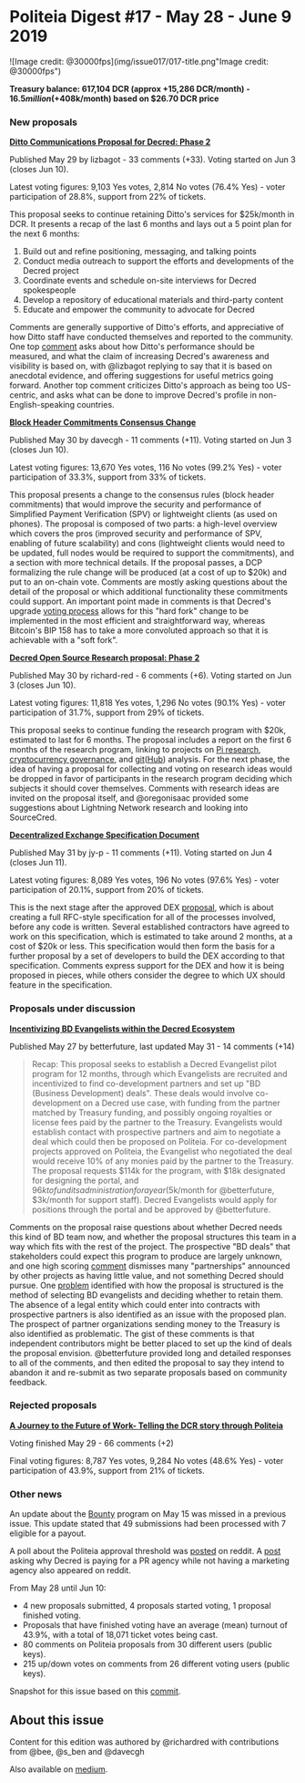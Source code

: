 # Politeia Digest #17 - May 28 - June 9 2019

![Image credit: @30000fps](img/issue017/017-title.png"Image credit: @30000fps")

**Treasury balance: 617,104 DCR (approx +15,286 DCR/month) - $16.5 million (+$408k/month) based on $26.70 DCR price**

### New proposals

**[Ditto Communications Proposal for Decred: Phase 2](https://proposals.decred.org/proposals/52ea110ea061c72d3b31ed2f5635720b212ce5e3eaddf868d60f53a3d18b8c04)**

Published May 29 by lizbagot - 33 comments (+33). Voting started on Jun 3 (closes Jun 10).

Latest voting figures: 9,103 Yes votes, 2,814 No votes (76.4% Yes) - voter participation of 28.8%, support from 22% of tickets.

This proposal seeks to continue retaining Ditto's services for $25k/month in DCR. It presents a recap of the last 6 months and lays out a 5 point plan for the next 6 months: 

1. Build out and refine positioning, messaging, and talking points
2. Conduct media outreach to support the efforts and developments of the Decred project
3. Coordinate events and schedule on-site interviews for Decred spokespeople
4. Develop a repository of educational materials and third-party content
5. Educate and empower the community to advocate for Decred

Comments are generally supportive of Ditto's efforts, and appreciative of how Ditto staff have conducted themselves and reported to the community. One top [comment](https://proposals.decred.org/proposals/52ea110ea061c72d3b31ed2f5635720b212ce5e3eaddf868d60f53a3d18b8c04/comments/1) asks about how Ditto's performance should be measured, and what the claim of increasing Decred's awareness and visibility is based on, with @lizbagot replying to say that it is based on anecdotal evidence, and offering suggestions for useful metrics going forward. Another top comment criticizes Ditto's approach as being too US-centric, and asks what can be done to improve Decred's profile in non-English-speaking countries.

**[Block Header Commitments Consensus Change](https://proposals.decred.org/proposals/0a1ff846ec271184ea4e3a921a3ccd8d478f69948b984445ee1852f272d54c58)**

Published May 30 by davecgh - 11 comments (+11). Voting started on Jun 3 (closes Jun 10).

Latest voting figures: 13,670 Yes votes, 116 No votes (99.2% Yes) - voter participation of 33.3%, support from 33% of tickets.

This proposal presents a change to the consensus rules (block header commitments) that would improve the security and performance of Simplified Payment Verification (SPV) or lightweight clients (as used on phones). The proposal is composed of two parts: a high-level overview which covers the pros (improved security and performance of SPV, enabling of future scalability) and cons (lightweight clients would need to be updated, full nodes would be required to support the commitments), and a section with more technical details. If the proposal passes, a DCP formalizing the rule change will be produced (at a cost of up to $20k) and put to an on-chain vote. Comments are mostly asking questions about the detail of the proposal or which additional functionality these commitments could support. An important point made in comments is that Decred's upgrade [voting process](https://docs.decred.org/governance/consensus-rule-voting/overview/) allows for this "hard fork" change to be implemented in the most efficient and straightforward way, whereas Bitcoin's BIP 158 has to take a more convoluted approach so that it is achievable with a "soft fork".

**[Decred Open Source Research proposal: Phase 2](https://proposals.decred.org/proposals/67de0e901143400ae2f247391c4d5028719ffea8308fbc5854745ad859fb993f)**

Published May 30 by richard-red - 6 comments (+6). Voting started on Jun 3 (closes Jun 10).

Latest voting figures: 11,818 Yes votes, 1,296 No votes (90.1% Yes) - voter participation of 31.7%, support from 29% of tickets.

This proposal seeks to continue funding the research program with $20k, estimated to last for 6 months. The proposal includes a report on the first 6 months of the research program, linking to projects on [Pi research](https://github.com/RichardRed0x/pi-research), [cryptocurrency governance](https://github.com/RichardRed0x/crypto-governance-research), and [git](https://github.com/degeri/decred_contributor_track)([Hub](https://github.com/RichardRed0x/github-bq)) analysis. For the next phase, the idea of having a proposal for collecting and voting on research ideas would be dropped in favor of participants in the research program deciding which subjects it should cover themselves. Comments with research ideas are invited on the proposal itself, and @oregonisaac provided some suggestions about Lightning Network research and looking into SourceCred.

**[Decentralized Exchange Specification Document](https://proposals.decred.org/proposals/a4f2a91c8589b2e5a955798d6c0f4f77f2eec13b62063c5f4102c21913dcaf32)**

Published May 31 by jy-p - 11 comments (+11). Voting started on Jun 4 (closes Jun 11).

Latest voting figures: 8,089 Yes votes, 196 No votes (97.6% Yes) - voter participation of 20.1%, support from 20% of tickets.

This is the next stage after the approved DEX [proposal](https://proposals.decred.org/proposals/5431da8ff4eda8cdbf8f4f2e08566ffa573464b97ef6d6bae78e749f27800d3a), which is about creating a full RFC-style specification for all of the processes involved, before any code is written. Several established contractors have agreed to work on this specification, which is estimated to take around 2 months, at a cost of $20k or less. This specification would then form the basis for a further proposal by a set of developers to build the DEX according to that specification. Comments express support for the DEX and how it is being proposed in pieces, while others consider the degree to which UX should feature in the specification.

### Proposals under discussion

**[Incentivizing BD Evangelists within the Decred Ecosystem](https://proposals.decred.org/proposals/cb446a469987d6603d93f442ef0d4e45bacbea47a72b5ce89f9c3cac3868d627)**

Published May 27 by betterfuture, last updated May 31 - 14 comments (+14)

> Recap: This proposal seeks to establish a Decred Evangelist pilot program for 12 months, through which Evangelists are recruited and incentivized to find co-development partners and set up "BD (Business Development) deals". These deals would involve co-development on a Decred use case, with funding from the partner matched by Treasury funding, and possibly ongoing royalties or license fees paid by the partner to the Treasury. Evangelists would establish contact with prospective partners and aim to negotiate a deal which could then be proposed on Politeia. For co-development projects approved on Politeia, the Evangelist who negotiated the deal would receive 10% of any monies paid by the partner to the Treasury. The proposal requests $114k for the program, with $18k designated for designing the portal, and $96k to fund its administration for a year ($5k/month for @betterfuture, $3k/month for support staff). Decred Evangelists would apply for positions through the portal and be approved by @betterfuture.

Comments on the proposal raise questions about whether Decred needs this kind of BD team now, and whether the proposal structures this team in a way which fits with the rest of the project. The prospective "BD deals" that stakeholders could expect this program to produce are largely unknown, and one high scoring [comment](https://proposals.decred.org/proposals/cb446a469987d6603d93f442ef0d4e45bacbea47a72b5ce89f9c3cac3868d627/comments/7) dismisses many "partnerships" announced by other projects as having little value, and not something Decred should pursue. One [problem](https://proposals.decred.org/proposals/cb446a469987d6603d93f442ef0d4e45bacbea47a72b5ce89f9c3cac3868d627/comments/1) identified with how the proposal is structured is the method of selecting BD evangelists and deciding whether to retain them. The absence of a legal entity which could enter into contracts with prospective partners is also identified as an issue with the proposed plan. The prospect of partner organizations sending money to the Treasury is also identified as problematic. The gist of these comments is that independent contributors might be better placed to set up the kind of deals the proposal envision. @betterfuture provided long and detailed responses to all of the comments, and then edited the proposal to say they intend to abandon it and re-submit as two separate proposals based on community feedback.

### Rejected proposals

**[A Journey to the Future of Work- Telling the DCR story through Politeia](https://proposals.decred.org/proposals/b9f342a0f917abb7a2ab25d5ed0aca63c06fe6dcc9d09565a9cde3b6fe7e6737)**

Voting finished May 29 - 66 comments (+2)

Final voting figures: 8,787 Yes votes, 9,284 No votes (48.6% Yes) - voter participation of 43.9%, support from 21% of tickets.

### Other news

An update about the [Bounty](https://bounty.decred.org/) program on May 15 was missed in a previous issue. This update stated that 49 submissions had been processed with 7 eligible for a payout.

A poll about the Politeia approval threshold was [posted](https://www.reddit.com/r/decred/comments/bynidz/poll_optimal_politeia_pass_threshold/) on reddit. A [post](https://www.reddit.com/r/decred/comments/bx1kkk/why_are_we_paying_for_pr_agency_while_not_having/) asking why Decred is paying for a PR agency while not having a marketing agency also appeared on reddit.

From May 28 until Jun 10:

- 4 new proposals submitted, 4 proposals started voting, 1 proposal finished voting.
- Proposals that have finished voting have an average (mean) turnout of 43.9%, with a total of 18,071 ticket votes being cast.
- 80 comments on Politeia proposals from 30 different users (public keys).
- 215 up/down votes on comments from 26 different voting users (public keys).

Snapshot for this issue based on this [commit](https://github.com/decred-proposals/mainnet/commit/4c79622ff513f294bf52645d513bb19b47903859).

## About this issue

Content for this edition was authored by @richardred with contributions from @bee, @s_ben and @davecgh

Also available on [medium](https://medium.com/politeia-digest/issue-17-may-28-june-9-bc5bb77e4f6c).
